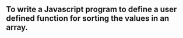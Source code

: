 ## To write a Javascript program to define a user defined function for sorting the values in an array.
